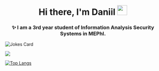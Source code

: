 <!-- ### Hi there 👋, I'm Daniil! -->

<h1 align="center"> Hi there, I'm Daniil</a> 
<img src="https://github.com/blackcater/blackcater/raw/main/images/Hi.gif" height="32"/></h1>
<h3 align="center">✨ I am a 3rd year student of Information Analysis Security Systems in MEPhI. </h3>

<img src="https://readme-jokes.vercel.app/api" alt="Jokes Card" />

![](https://komarev.com/ghpvc/?username=DaniilGen)

[![Top Langs](https://github-readme-stats.vercel.app/api/top-langs/?username=DaniilGen&hide_progress=true)](https://github.com/anuraghazra/github-readme-stats)

<!--
**DaniilGen/DaniilGen** is a ✨ _special_ ✨ repository because its `README.md` (this file) appears on your GitHub profile.

Here are some ideas to get you started:

- 🔭 I’m currently working on ...
- 🌱 I’m currently learning ...
- 👯 I’m looking to collaborate on ...
- 🤔 I’m looking for help with ...
- 💬 Ask me about ...
- 📫 How to reach me: ...
- 😄 Pronouns: ...
- ⚡ Fun fact: ...
-->

